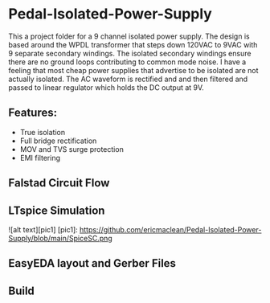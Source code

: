 # Pedal-Isolated-Power-Supply

This a project folder for a 9 channel isolated power supply. The design is based around the WPDL transformer that steps down 120VAC to 9VAC with 9 separate secondary windings. The isolated secondary windings ensure there are no ground loops contributing to common mode noise. I have a feeling that most cheap power supplies that advertise to be isolated are not actually isolated. The AC waveform is rectified and and then filtered and passed to linear regulator which holds the DC output at 9V. 

## Features: 

- True isolation
- Full bridge rectification
- MOV and TVS surge protection
- EMI filtering

## Falstad Circuit Flow 


## LTspice Simulation
![alt text][pic1]
[pic1]: https://github.com/ericmaclean/Pedal-Isolated-Power-Supply/blob/main/SpiceSC.png
## EasyEDA layout and Gerber Files

## Build 


